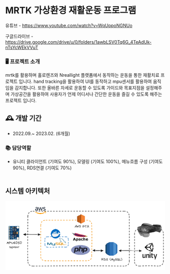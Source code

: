 



# MRTK 가상환경 재활운동 프로그램
유튜브 - https://www.youtube.com/watch?v=WqUppoNGNUo

구글드라이브 - https://drive.google.com/drive/u/0/folders/1awbLSV0Tq6G_4TeAdUk-nTsYcWEkVVuT

### 🖥️ 프로젝트 소개
mrtk를 활용하며 홀로렌즈와 Nreallight 플랫폼에서 동작하는 운동을 통한 재활치료 
프로젝트 입니다. hand tracking을 활용하여 UI를 동작하고 mpu센서를 활용하여 
움직임을 감지합니다.  또한 올바른 자세로 운동할 수 있도록 가이드와 목표지점을 
설정해주며 가상공간을 활용하여 사용자가 언제 어디서나 간단한 운동을 즐길 수 있도록 
해주는 프로젝트 입니다. 
<br>

## 🕰️ 개발 기간
 * 2022.09.~ 2023.02. (6개월)

### 📚 담당역할
 - 유니티 클라이언트 (기여도 90%), 모델링 (기여도 100%), 메뉴흐름 구성 (기여도 90%), RDS연결 (기여도 70%)
<br><br>


## 시스템 아키텍처

<img src = "https://github.com/kevinbj0/image/blob/main/%ED%99%80%EB%A1%9C%EB%A0%8C%EC%A6%88%EC%95%84%ED%82%A4%ED%85%8D%EC%B2%98.png?raw=true">


